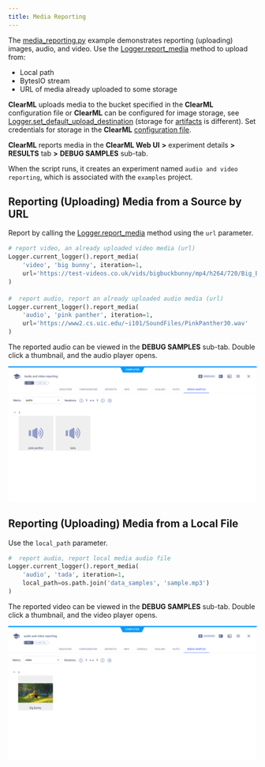 ```yaml
---
title: Media Reporting
---
```


The [media_reporting.py](https://github.com/allegroai/clearml/blob/master/examples/reporting/media_reporting.py) example 
demonstrates reporting (uploading) images, audio, and video. Use the [Logger.report_media](../../references/sdk/logger.md#report_media)
method to upload from: 
* Local path
* BytesIO stream
* URL of media already uploaded to some storage

**ClearML** uploads media to the bucket specified in the **ClearML** configuration file or **ClearML** can be configured for image storage, see [Logger.set_default_upload_destination](../../references/sdk/logger.md#set_default_upload_destination)
(storage for [artifacts](../../fundamentals/artifacts.md#setting-upload-destination) is different). Set credentials for storage in the **ClearML** 
[configuration file](../../configs/clearml_conf.md).

**ClearML** reports media in the **ClearML Web UI** **>** experiment details **>** **RESULTS** tab **>** **DEBUG SAMPLES** 
sub-tab. 

When the script runs, it creates an experiment named `audio and video reporting`, which is associated with the `examples` 
project.

## Reporting (Uploading) Media from a Source by URL

Report by calling the [Logger.report_media](../../references/sdk/logger.md#report_media) 
method using the `url` parameter.

```python
# report video, an already uploaded video media (url)
Logger.current_logger().report_media(
    'video', 'big bunny', iteration=1,
    url='https://test-videos.co.uk/vids/bigbuckbunny/mp4/h264/720/Big_Buck_Bunny_720_10s_1MB.mp4'
)
    
#  report audio, report an already uploaded audio media (url)
Logger.current_logger().report_media(
    'audio', 'pink panther', iteration=1,
    url='https://www2.cs.uic.edu/~i101/SoundFiles/PinkPanther30.wav'
)
```

The reported audio can be viewed in the **DEBUG SAMPLES** sub-tab. Double click a thumbnail, and the audio player opens.

![image](../../img/examples_reporting_08.png)


## Reporting (Uploading) Media from a Local File

Use the `local_path` parameter.

```python
#  report audio, report local media audio file
Logger.current_logger().report_media(
    'audio', 'tada', iteration=1,
    local_path=os.path.join('data_samples', 'sample.mp3')
)
```
    
The reported video can be viewed in the **DEBUG SAMPLES** sub-tab. Double click a thumbnail, and the video player opens.

![image](../../img/examples_reporting_09.png)
